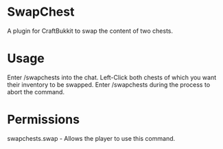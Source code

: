 SwapChest
=========

A plugin for CraftBukkit to swap the content of two chests.

Usage
=========

Enter /swapchests into the chat.
Left-Click both chests of which you want their inventory to be swapped.
Enter /swapchests during the process to abort the command.

Permissions
=========

swapchests.swap - Allows the player to use this command.